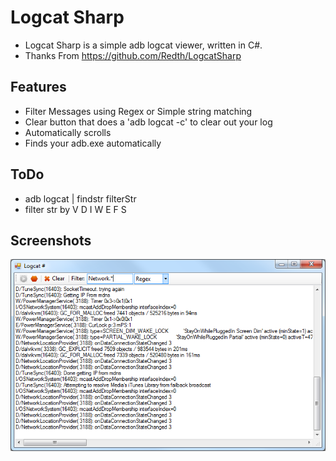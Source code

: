 # Logcat Sharp #
+ Logcat Sharp is a simple adb logcat viewer, written in C#.
+ Thanks From https://github.com/Redth/LogcatSharp

## Features ##
+ Filter Messages using Regex or Simple string matching
+ Clear button that does a 'adb logcat -c' to clear out your log
+ Automatically scrolls
+ Finds your adb.exe automatically

## ToDo ##
+ adb logcat | findstr filterStr
+ filter str by V D I W E F S

## Screenshots ##
![Logcat Sharp](https://github.com/Jeozey/MyLogcatSharp/raw/master/LogcatSharpScreenshot.png "Logcat Sharp")


